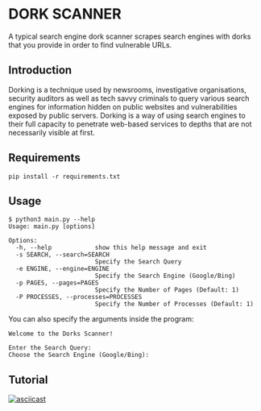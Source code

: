 # DORK SCANNER #

A typical search engine dork scanner scrapes search engines with dorks that you provide in order to find vulnerable URLs.


## Introduction ##

Dorking is a technique used by newsrooms, investigative organisations, security auditors as well as tech savvy criminals to query various search engines for information hidden on public websites and vulnerabilities exposed by public servers. Dorking is a way of using search engines to their full capacity to penetrate web-based services to depths that are not necessarily visible at first.

## Requirements ##

```
pip install -r requirements.txt
```

## Usage ##

```
$ python3 main.py --help
Usage: main.py [options]

Options:
  -h, --help            show this help message and exit
  -s SEARCH, --search=SEARCH
                        Specify the Search Query
  -e ENGINE, --engine=ENGINE
                        Specify the Search Engine (Google/Bing)
  -p PAGES, --pages=PAGES
                        Specify the Number of Pages (Default: 1)
  -P PROCESSES, --processes=PROCESSES
                        Specify the Number of Processes (Default: 1)
```

You can also specify the arguments inside the program:

```
Welcome to the Dorks Scanner!

Enter the Search Query: 
Choose the Search Engine (Google/Bing):
```

## Tutorial ##

[![asciicast](https://asciinema.org/a/7INNpb1cxNcXXNGjUDlTfzLbY.png)](https://asciinema.org/a/7INNpb1cxNcXXNGjUDlTfzLbY)
